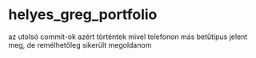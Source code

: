 # helyes_greg_portfolio

az utolsó commit-ok azért történtek mivel telefonon más betűtípus jelent meg, de remélhetőleg sikerült megoldanom
